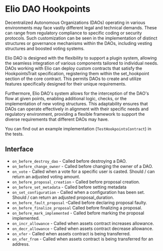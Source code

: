 # Elio DAO Hookpoints

Decentralized Autonomous Organizations (DAOs) operating in various environments may face vastly different legal and technical demands. These can range from regulatory compliance to specific coding or security protocols. Such customization can be seen in the implementation of distinct structures or governance mechanisms within the DAOs, including vesting structures and boosted voting systems.

Elio DAO is designed with the flexibility to support a plugin system, allowing the seamless integration of various components tailored to individual needs. DAOs working with Elio can deploy custom contracts that satisfy the HookpointsTrait specification, registering them within the set_hookpoint section of the core contract. This permits DAOs to create and utilize features specifically designed for their unique requirements.

Furthermore, Elio DAO's system allows for the interception of the DAO's flow at given points, enabling additional logic, checks, or the implementation of new voting structures. This adaptability ensures that DAOs can operate effectively in alignment with their specific needs and regulatory environment, providing a flexible framework to support the diverse requirements that different DAOs may have.

You can find out an example implementation (`TestHookpointsContract`) in the tests.

## Interface

- `on_before_destroy_dao` - Called before destroying a DAO.
- `on_before_change_owner` - Called before changing the owner of a DAO.
- `on_vote` - Called when a vote for a specific user is casted. Should / can return an adjusted voting amount.
- `on_before_proposal_creation` - Called before proposal creation.
- `on_before_set_metadata` - Called before setting metadata
- `on_set_configuration` - Called when a configuration has been set. Should / can return an adjusted proposal_duration.
- `on_before_fault_proposal` -Called before declaring proposal faulty.
- `on_before_finalize_proposal` Called before finalizing a proposal.
- `on_before_mark_implemented` - Called before marking the proposal implemented.
- `on_incr_allowance` -  Called when assets contract increases allowance.
- `on_decr_allowance` - Called when assets contract decrease allowance.
- `on_xfer` - Called when assets contract is being transferred.
- `on_xfer_from` - Called when assets contract is being transferred for an address.